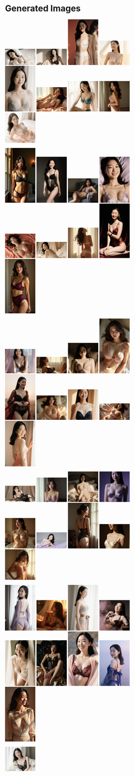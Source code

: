 # Generated Images



<img src="2025_09_27_01.webp" width="100"/> <img src="2025_09_27_02.webp" width="100"/> <img src="2025_09_27_03.webp" width="100"/> <img src="2025_09_27_04.webp" width="100"/> <img src="2025_09_27_05.webp" width="100"/> <img src="2025_09_27_06.webp" width="100"/> <img src="2025_09_27_07.webp" width="100"/> <img src="2025_09_27_08.webp" width="100"/> <img src="2025_09_27_09.webp" width="100"/>

<img src="2025_09_27_10.webp" width="100"/> <img src="2025_09_27_11.webp" width="100"/> <img src="2025_09_27_12.webp" width="100"/> <img src="2025_09_27_13.webp" width="100"/> <img src="2025_09_27_14.webp" width="100"/> <img src="2025_09_27_15.webp" width="100"/> <img src="2025_09_27_16.webp" width="100"/> <img src="2025_09_27_17.webp" width="100"/> <img src="2025_09_27_18.webp" width="100"/>

<img src="2025_09_27_19.webp" width="100"/> <img src="2025_09_27_20.webp" width="100"/> <img src="2025_09_27_21.webp" width="100"/> <img src="2025_09_27_22.webp" width="100"/> <img src="2025_09_27_23.webp" width="100"/> <img src="2025_09_27_24.webp" width="100"/> <img src="2025_09_27_25.webp" width="100"/> <img src="2025_09_27_26.webp" width="100"/> <img src="2025_09_27_27.webp" width="100"/>

<img src="2025_09_27_28.webp" width="100"/> <img src="2025_09_27_29.webp" width="100"/> <img src="2025_09_27_30.webp" width="100"/> <img src="2025_09_27_31.webp" width="100"/> <img src="2025_09_27_32.webp" width="100"/> <img src="2025_09_27_33.webp" width="100"/> <img src="2025_09_27_34.webp" width="100"/> <img src="2025_09_27_35.webp" width="100"/> <img src="2025_09_27_36.webp" width="100"/>

<img src="2025_09_27_37.webp" width="100"/> <img src="2025_09_27_38.webp" width="100"/> <img src="2025_09_27_39.webp" width="100"/> <img src="2025_09_27_40.webp" width="100"/> <img src="2025_09_27_41.webp" width="100"/> <img src="2025_09_27_42.webp" width="100"/> <img src="2025_09_27_43.webp" width="100"/> <img src="2025_09_27_44.webp" width="100"/> <img src="2025_09_27_45.webp" width="100"/>

<img src="2025_09_27_46.webp" width="100"/>